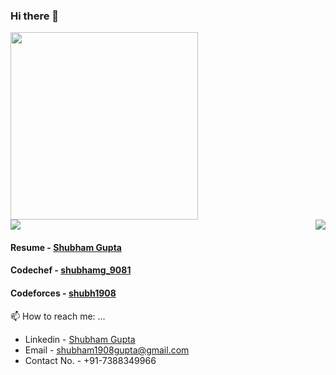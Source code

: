 ### Hi there 👋

<!--
**shubham1908/shubham1908** is a ✨ _special_ ✨ repository because its `README.md` (this file) appears on your GitHub profile.

Here are some ideas to get you started:

- 🔭 I’m currently working on ...
- 🌱 I’m currently learning ...
- 👯 I’m looking to collaborate on ...
- 🤔 I’m looking for help with ...
- 💬 Ask me about ...
- 📫 How to reach me: ...
- 😄 Pronouns: ...
- ⚡ Fun fact: ...
-->


<img src="https://media.giphy.com/media/C3kuUBZHNYOje/giphy.gif" height="300"/>
<div>
<img  src="https://github-readme-stats.vercel.app/api?username=shubham1908&show_icons=true&theme=material-palenight"/>

<img align="right" src="https://github-readme-stats.vercel.app/api/top-langs?username=shubham1908&theme=material-palenight&hide_langs_below=1"/>


</div>

#### Resume - <a href="https://drive.google.com/file/d/1BPMCkZjQHjRtthAs6-8hir3bw05xz2kr/view?usp=sharing"> Shubham Gupta</a>
#### Codechef - <a href="https://www.codechef.com/users/shubhamg_9081"> shubhamg_9081</a>
#### Codeforces - <a href="https://codeforces.com/profile/shubh1908"> shubh1908</a>

 📫 How to reach me: ...
- Linkedin - <a href="https://www.linkedin.com/in/shubham-gupta-210bb3185/"> Shubham Gupta</a>
- Email - <a email="shubham1908gupta@gmail.com"> shubham1908gupta@gmail.com
-  Contact No. - +91-7388349966
